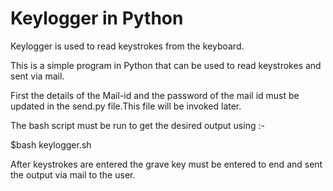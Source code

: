 # Keylogger in Python

Keylogger is used to read keystrokes from the keyboard.

This is a simple program in Python that can be used to read keystrokes and sent via mail.

First the details of the Mail-id and the password of the mail id must be updated in the send.py file.This file will be invoked later.

The bash script must be run to get the desired output using :-

$bash keylogger.sh

After keystrokes are entered the grave key must be entered to end and sent the output via mail to the user.
